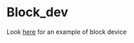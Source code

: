 # Block_dev
Look [here](http://opensourceforu.com/2012/02/device-drivers-disk-on-ram-block-drivers/) for an example of block device
